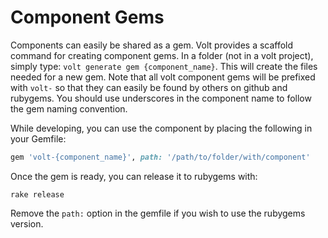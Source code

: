 # Component Gems

Components can easily be shared as a gem.  Volt provides a scaffold command for creating component gems.  In a folder (not in a volt project), simply type: ```volt generate gem {component_name}```.  This will create the files needed for a new gem.  Note that all volt component gems will be prefixed with ```volt-``` so that they can easily be found by others on github and rubygems.  You should use underscores in the component name to follow the gem naming convention.

While developing, you can use the component by placing the following in your Gemfile:

```ruby
gem 'volt-{component_name}', path: '/path/to/folder/with/component'
```

Once the gem is ready, you can release it to rubygems with:

```
rake release
```

Remove the ```path:``` option in the gemfile if you wish to use the rubygems version.
